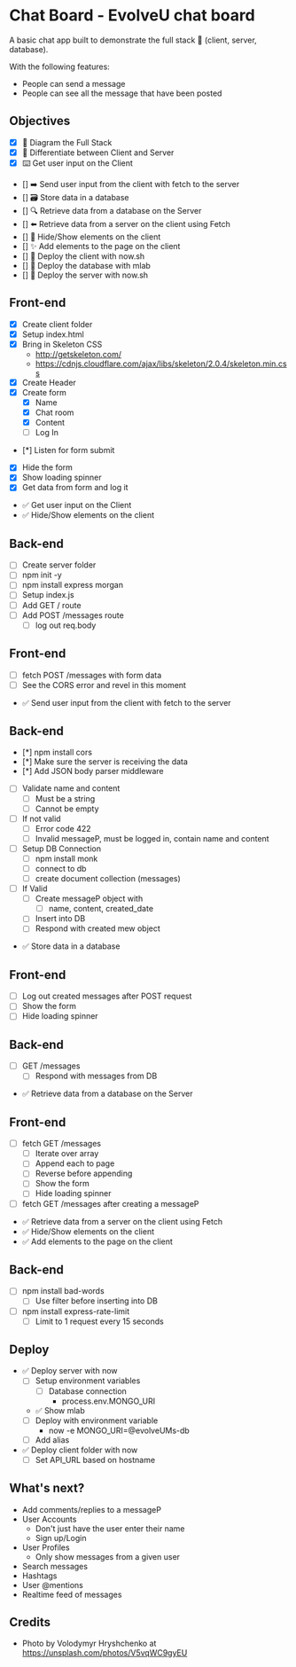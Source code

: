 # Chat Board - EvolveU chat board

A basic chat app built to demonstrate the full stack 🥞 (client, server, database).

With the following features:

* People can send a message
* People can see all the message that have been posted

<!-- ![example-site](example-site.gif) -->

## Objectives

* [x] 📝 Diagram the Full Stack
* [x] 🔎 Differentiate between Client and Server
* [x] ⌨️ Get user input on the Client
* [] ➡️ Send user input from the client with fetch to the server
* [] 🗃 Store data in a database
* [] 🔍 Retrieve data from a database on the Server
* [] ⬅️ Retrieve data from a server on the client using Fetch
* [] 🙈 Hide/Show elements on the client
* [] ✨ Add elements to the page on the client
* [] 🚀 Deploy the client with now.sh
* [] 🚀 Deploy the database with mlab
* [] 🚀 Deploy the server with now.sh

## Front-end

* [x] Create client folder
* [x] Setup index.html
* [x] Bring in Skeleton CSS
  * http://getskeleton.com/
  * https://cdnjs.cloudflare.com/ajax/libs/skeleton/2.0.4/skeleton.min.css
* [x] Create Header
* [x] Create form
  * [x] Name
  * [x] Chat room
  * [x] Content
  * [ ] Log In
* [*] Listen for form submit
* [x] Hide the form
* [x] Show loading spinner
* [x] Get data from form and log it
* ✅ Get user input on the Client
* ✅ Hide/Show elements on the client

## Back-end

* [ ] Create server folder
* [ ] npm init -y
* [ ] npm install express morgan
* [ ] Setup index.js
* [ ] Add GET / route
* [ ] Add POST /messages route
  * [ ] log out req.body

## Front-end

* [ ] fetch POST /messages with form data
* [ ] See the CORS error and revel in this moment
* ✅ Send user input from the client with fetch to the server

## Back-end

* [*] npm install cors
* [*] Make sure the server is receiving the data
* [*] Add JSON body parser middleware
* [ ] Validate name and content
  * [ ] Must be a string
  * [ ] Cannot be empty
* [ ] If not valid
  * [ ] Error code 422
  * [ ] Invalid messageP, must be logged in, contain name and content
* [ ] Setup DB Connection
  * [ ] npm install monk
  * [ ] connect to db
  * [ ] create document collection (messages)
* [ ] If Valid
  * [ ] Create messageP object with
    * [ ] name, content, created_date
  * [ ] Insert into DB
  * [ ] Respond with created mew object
* ✅ Store data in a database

## Front-end

* [ ] Log out created messages after POST request
* [ ] Show the form
* [ ] Hide loading spinner

## Back-end

* [ ] GET /messages
  * [ ] Respond with messages from DB
* ✅ Retrieve data from a database on the Server

## Front-end

* [ ] fetch GET /messages
  * [ ] Iterate over array
  * [ ] Append each to page
  * [ ] Reverse before appending
  * [ ] Show the form
  * [ ] Hide loading spinner
* [ ] fetch GET /messages after creating a messageP
* ✅ Retrieve data from a server on the client using Fetch
* ✅ Hide/Show elements on the client
* ✅ Add elements to the page on the client

## Back-end

* [ ] npm install bad-words
  * [ ] Use filter before inserting into DB
* [ ] npm install express-rate-limit
  * [ ] Limit to 1 request every 15 seconds

## Deploy

* ✅ Deploy server with now
  * [ ] Setup environment variables
    * [ ] Database connection
      * process.env.MONGO_URI
  * ✅ Show mlab
  * [ ] Deploy with environment variable
    * now -e MONGO_URI=@evolveUMs-db
  * [ ] Add alias
* ✅ Deploy client folder with now
  * [ ] Set API_URL based on hostname

## What's next?

* Add comments/replies to a messageP
* User Accounts
  * Don't just have the user enter their name
  * Sign up/Login
* User Profiles
  - Only show messages from a given user
* Search messages
* Hashtags
* User @mentions
* Realtime feed of messages

## Credits
* Photo by Volodymyr Hryshchenko  at https://unsplash.com/photos/V5vqWC9gyEU
